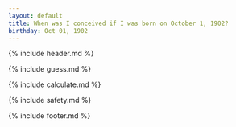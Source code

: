 ```yaml
---
layout: default
title: When was I conceived if I was born on October 1, 1902?
birthday: Oct 01, 1902
---
```


{% include header.md %}

{% include guess.md %}

{% include calculate.md %}

{% include safety.md %}

{% include footer.md %}



